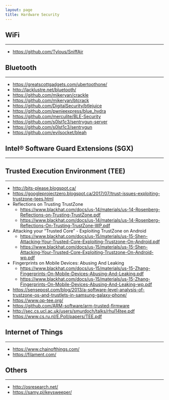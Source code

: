 ```yaml
---
layout: page
title: Hardware Security
---
```


## WiFi
---
- <https://github.com/Tylous/SniffAir>

## Bluetooth
---
- <https://greatscottgadgets.com/ubertoothone/>
- <http://lacklustre.net/bluetooth/>
- <https://github.com/mikeryan/crackle>
- <https://github.com/mikeryan/btcrack>
- <https://github.com/DigitalSecurity/btlejuice>
- <https://github.com/pwnieexpress/blue_hydra>
- <https://github.com/merculite/BLE-Security>
- <https://github.com/s0lst1c3/sentrygun-server>
- <https://github.com/s0lst1c3/sentrygun>
- <https://github.com/evilsocket/bleah>

## Intel® Software Guard Extensions (SGX)
---

## Trusted Execution Environment (TEE)
---
- <http://bits-please.blogspot.ca/>
- <https://googleprojectzero.blogspot.ca/2017/07/trust-issues-exploiting-trustzone-tees.html>
- Reflections on Trusting TrustZone
  - <https://www.blackhat.com/docs/us-14/materials/us-14-Rosenberg-Reflections-on-Trusting-TrustZone.pdf>
  - <https://www.blackhat.com/docs/us-14/materials/us-14-Rosenberg-Reflections-On-Trusting-TrustZone-WP.pdf>
- Attacking your “Trusted Core” - Exploiting TrustZone on Android
  - <https://www.blackhat.com/docs/us-15/materials/us-15-Shen-Attacking-Your-Trusted-Core-Exploiting-Trustzone-On-Android.pdf>
  - <https://www.blackhat.com/docs/us-15/materials/us-15-Shen-Attacking-Your-Trusted-Core-Exploiting-Trustzone-On-Android-wp.pdf>
- Fingerprints on Mobile Devices: Abusing And Leaking
  - <https://www.blackhat.com/docs/us-15/materials/us-15-Zhang-Fingerprints-On-Mobile-Devices-Abusing-And-Leaking.pdf>
  - <https://www.blackhat.com/docs/us-15/materials/us-15-Zhang-Fingerprints-On-Mobile-Devices-Abusing-And-Leaking-wp.pdf>
- <https://sensepost.com/blog/2013/a-software-level-analysis-of-trustzone-os-and-trustlets-in-samsung-galaxy-phone/>
- <https://www.op-tee.org/>
- <https://github.com/ARM-software/arm-trusted-firmware>
- <http://sec.cs.ucl.ac.uk/users/smurdoch/talks/rhul14tee.pdf>
- <https://www.cs.ru.nl/E.Poll/papers/TEE.pdf>

## Internet of Things
---
- <https://www.chainofthings.com/>
- <https://filament.com/>

## Others
---
- <http://osresearch.net/>
- <https://samy.pl/keysweeper/>
